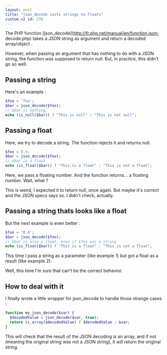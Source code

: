 ```yaml
---
layout: post
title: "json_decode casts strings to floats"
custom_v2_id: 276
---
```


The PHP function [json_decode](http://fr.php.net/manual/en/function.json-
decode.php) takes a JSON string as argument and return a decoded array/object
.

However, when passing an argument that has nothing to do with a JSON string,
the function was supposed to return null. But, in practice, this didn't go so
well.

## Passing a string

Here's an example :


```php
$foo = 'foo';
$bar = json_decode($foo);
// $bar is nothing,
echo (is_null($bar)) ? "This is null" : "This is not null";
```
## Passing a float

Here, we try to decode a string. The function rejects it and returns null.


```php
$foo = 0.4;
$bar = json_decode($foo);
// $bar is a float
echo (is_float($bar)) ? "This is a float" : "This is not a float";
```
Here, we pass a floating number. And the function returns... a floating
number. Wait, what ?

This is weird, I expected it to return null, once again. But maybe it's
correct and the JSON specs says so. I didn't check, actually.

## Passing a string thats looks like a float

But the next example is even better :


```php
$foo = '0.4';
$bar = json_decode($foo);
// $bar is also a float, even if $foo was a string
echo (is_float($bar)) ? "This is a float" : "This is not a float";
```
This time I pass a string as a parameter (like example 1) but got a float as a
result (like example 2).

Well, this time I'm sure that can't be the correct behavior.

## How to deal with it

I finally wrote a little wrapper for json_decode to handle those strange cases
:


```php
function my_json_decode($var) {
  $decodedValue = json_decode($var, true);
  return is_array($decodedValue) ? $decodedValue : $var;
}
```
This will check that the result of the JSON decoding is an array, and if not
(meaning the original string was not a JSON string), it will return the
original string.

